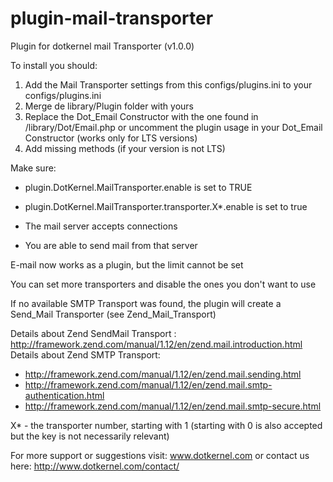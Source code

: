 # plugin-mail-transporter
Plugin for dotkernel mail Transporter (v1.0.0)

To install you should:
1. Add the Mail Transporter settings from this configs/plugins.ini to your configs/plugins.ini 
2. Merge de library/Plugin folder with yours
3. Replace the Dot_Email Constructor with the one found in /library/Dot/Email.php or uncomment the plugin usage in your Dot_Email Constructor (works only for LTS versions)
4. Add missing methods (if your version is not LTS)

Make sure: 
 - plugin.DotKernel.MailTransporter.enable is set to TRUE
 - plugin.DotKernel.MailTransporter.transporter.X*.enable is set to true
 
 - The mail server accepts connections 
 - You are able to send mail from that server

 E-mail now works as a plugin, but the limit cannot be set
 
 You can set more transporters and disable the ones you don't want to use
 
 If no available SMTP Transport was found, the plugin will create a Send_Mail Transporter (see Zend_Mail_Transport)
 
 Details about Zend SendMail Transport : http://framework.zend.com/manual/1.12/en/zend.mail.introduction.html
 Details about Zend SMTP Transport: 
 * http://framework.zend.com/manual/1.12/en/zend.mail.sending.html
 * http://framework.zend.com/manual/1.12/en/zend.mail.smtp-authentication.html
 * http://framework.zend.com/manual/1.12/en/zend.mail.smtp-secure.html

 X* - the transporter number, starting with 1 (starting with 0 is also accepted but the key is not necessarily relevant)
 
 For more support or suggestions visit: www.dotkernel.com 
  or contact us here: http://www.dotkernel.com/contact/